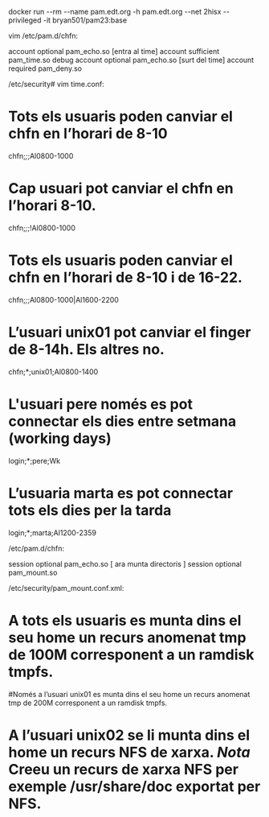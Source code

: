 
docker run --rm --name pam.edt.org -h pam.edt.org --net 2hisx --privileged -it bryan501/pam23:base

vim /etc/pam.d/chfn:

account optional pam_echo.so [entra al time]
account sufficient pam_time.so debug
account optional pam_echo.so [surt del time]
account required pam_deny.so



/etc/security# vim time.conf:


# Tots els usuaris poden canviar el chfn en l’horari de 8-10
chfn;*;*;Al0800-1000

# Cap usuari pot canviar el chfn en l’horari 8-10.
chfn;*;*;!Al0800-1000

# Tots els usuaris poden canviar el chfn en l’horari de 8-10 i de 16-22.
chfn;*;*;Al0800-1000|Al1600-2200

# L’usuari unix01 pot canviar el finger de 8-14h. Els altres no.
chfn;*;unix01;Al0800-1400

# L'usuari pere només es pot connectar els dies entre setmana (working days)
login;*;pere;Wk

# L’usuaria marta es pot connectar tots els dies per la tarda
login;*;marta;Al1200-2359

/etc/pam.d/chfn:

session optional pam_echo.so [ ara munta directoris ]
session optional pam_mount.so


/etc/security/pam_mount.conf.xml:

# A tots els usuaris es munta dins el seu home un recurs anomenat tmp de 100M corresponent a un ramdisk tmpfs.
<volume user="*" fstype="tmpfs" path="tmp" mountpoint="/home/%(USER)/tmp" size="100M"/>

#Només a l’usuari unix01 es munta dins el seu home un recurs anomenat tmp de 200M corresponent a un ramdisk tmpfs.
<volume user="unix01" fstype="tmpfs" path="tmp" mountpoint="/home/unix01/tmp" size="200M"/>

# A l’usuari unix02 se li munta dins el home un recurs NFS de xarxa. *Nota* Creeu un recurs de xarxa NFS per exemple /usr/share/doc exportat per NFS.
<volume user="unix02" fstype="nfs" server="direccion_del_servidor_NFS" path="/usr/share/doc" mountpoint="/home/unix02/nfs_docs"/>

